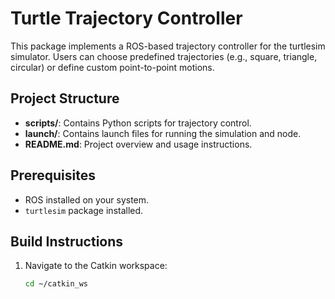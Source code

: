# Turtle Trajectory Controller

This package implements a ROS-based trajectory controller for the turtlesim simulator. Users can choose predefined trajectories (e.g., square, triangle, circular) or define custom point-to-point motions.

## Project Structure

- **scripts/**: Contains Python scripts for trajectory control.
- **launch/**: Contains launch files for running the simulation and node.
- **README.md**: Project overview and usage instructions.

## Prerequisites

- ROS installed on your system.
- `turtlesim` package installed.

## Build Instructions

1. Navigate to the Catkin workspace:
   ```bash
   cd ~/catkin_ws
   ```

